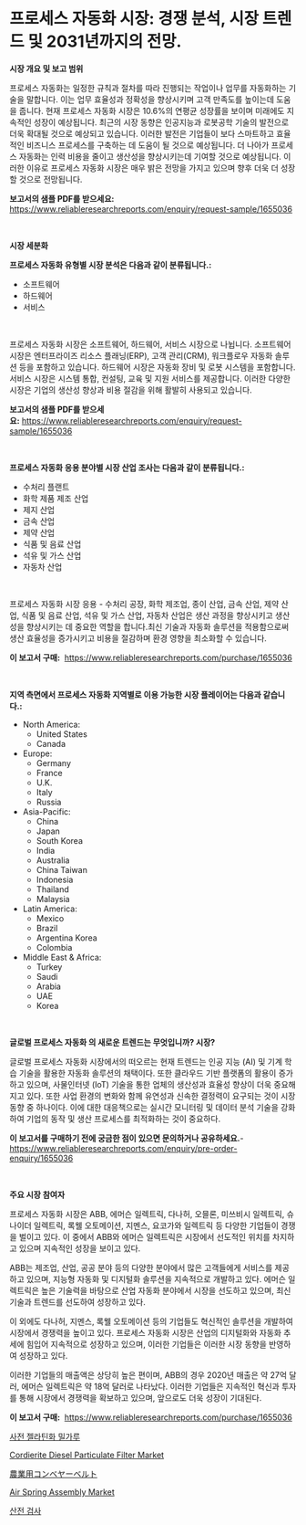 <p><h1>프로세스 자동화 시장: 경쟁 분석, 시장 트렌드 및 2031년까지의 전망.</h1></p><p><strong>시장 개요 및 보고 범위</strong></p>
<p><p>프로세스 자동화는 일정한 규칙과 절차를 따라 진행되는 작업이나 업무를 자동화하는 기술을 말합니다. 이는 업무 효율성과 정확성을 향상시키며 고객 만족도를 높이는데 도움을 줍니다. 현재 프로세스 자동화 시장은 10.6%의 연평균 성장률을 보이며 미래에도 지속적인 성장이 예상됩니다. 최근의 시장 동향은 인공지능과 로봇공학 기술의 발전으로 더욱 확대될 것으로 예상되고 있습니다. 이러한 발전은 기업들이 보다 스마트하고 효율적인 비즈니스 프로세스를 구축하는 데 도움이 될 것으로 예상됩니다. 더 나아가 프로세스 자동화는 인력 비용을 줄이고 생산성을 향상시키는데 기여할 것으로 예상됩니다. 이러한 이유로 프로세스 자동화 시장은 매우 밝은 전망을 가지고 있으며 향후 더욱 더 성장할 것으로 전망됩니다.</p></p>
<p><strong>보고서의 샘플 PDF를 받으세요:</strong> <a href="https://www.reliableresearchreports.com/enquiry/request-sample/1655036">https://www.reliableresearchreports.com/enquiry/request-sample/1655036</a></p>
<p>&nbsp;</p>
<p><strong>시장 세분화</strong></p>
<p><strong>프로세스 자동화 유형별 시장 분석은 다음과 같이 분류됩니다.:</strong></p>
<p><ul><li>소프트웨어</li><li>하드웨어</li><li>서비스</li></ul></p>
<p>&nbsp;</p>
<p><p>프로세스 자동화 시장은 소프트웨어, 하드웨어, 서비스 시장으로 나뉩니다. 소프트웨어 시장은 엔터프라이즈 리소스 플래닝(ERP), 고객 관리(CRM), 워크플로우 자동화 솔루션 등을 포함하고 있습니다. 하드웨어 시장은 자동화 장비 및 로봇 시스템을 포함합니다. 서비스 시장은 시스템 통합, 컨설팅, 교육 및 지원 서비스를 제공합니다. 이러한 다양한 시장은 기업의 생산성 향상과 비용 절감을 위해 활발히 사용되고 있습니다.</p></p>
<p><strong>보고서의 샘플 PDF를 받으세요:</strong>&nbsp;<a href="https://www.reliableresearchreports.com/enquiry/request-sample/1655036">https://www.reliableresearchreports.com/enquiry/request-sample/1655036</a></p>
<p>&nbsp;</p>
<p><strong> 프로세스 자동화 응용 분야별 시장 산업 조사는 다음과 같이 분류됩니다.:</strong></p>
<p><ul><li>수처리 플랜트</li><li>화학 제품 제조 산업</li><li>제지 산업</li><li>금속 산업</li><li>제약 산업</li><li>식품 및 음료 산업</li><li>석유 및 가스 산업</li><li>자동차 산업</li></ul></p>
<p>&nbsp;</p>
<p><p>프로세스 자동화 시장 응용 - 수처리 공장, 화학 제조업, 종이 산업, 금속 산업, 제약 산업, 식품 및 음료 산업, 석유 및 가스 산업, 자동차 산업은 생산 과정을 향상시키고 생산성을 향상시키는 데 중요한 역할을 합니다.최신 기술과 자동화 솔루션을 적용함으로써 생산 효율성을 증가시키고 비용을 절감하며 환경 영향을 최소화할 수 있습니다.</p></p>
<p><strong>이 보고서 구매:</strong>&nbsp; <a href="https://www.reliableresearchreports.com/purchase/1655036">https://www.reliableresearchreports.com/purchase/1655036</a></p>
<p>&nbsp;</p>
<p><strong>지역 측면에서 프로세스 자동화 지역별로 이용 가능한 시장 플레이어는 다음과 같습니다.:</strong></p>
<p><ul>
    <li>
        North America:
        <ul>
            <li>United States</li>
            <li>Canada</li>
        </ul>
    </li>
    <li>
        Europe:
        <ul>
            <li>Germany</li>
            <li>France</li>
            <li>U.K.</li>
            <li>Italy</li>
            <li>Russia</li>
        </ul>
    </li>
    <li>
        Asia-Pacific:
        <ul>
            <li>China</li>
            <li>Japan</li>
            <li>South Korea</li>
            <li>India</li>
            <li>Australia</li>
            <li>China Taiwan</li>
            <li>Indonesia</li>
            <li>Thailand</li>
            <li>Malaysia</li>
        </ul>
    </li>
    <li>
        Latin America:
        <ul>
            <li>Mexico</li>
            <li>Brazil</li>
            <li>Argentina Korea</li>
            <li>Colombia</li>
        </ul>
    </li>
    <li>
        Middle East & Africa:
        <ul>
            <li>Turkey</li>
            <li>Saudi</li>
            <li>Arabia</li>
            <li>UAE</li>
            <li>Korea</li>
        </ul>
    </li>
    </ul></p>
<p>&nbsp;</p>
<p><strong>글로벌 프로세스 자동화 의 새로운 트렌드는 무엇입니까? 시장?</strong></p>
<p><p>글로벌 프로세스 자동화 시장에서의 떠오르는 현재 트렌드는 인공 지능 (AI) 및 기계 학습 기술을 활용한 자동화 솔루션의 채택이다. 또한 클라우드 기반 플랫폼의 활용이 증가하고 있으며, 사물인터넷 (IoT) 기술을 통한 업체의 생산성과 효율성 향상이 더욱 중요해지고 있다. 또한 사업 환경의 변화와 함께 유연성과 신속한 결정력이 요구되는 것이 시장 동향 중 하나이다. 이에 대한 대응책으로는 실시간 모니터링 및 데이터 분석 기술을 강화하여 기업의 동작 및 생산 프로세스를 최적화하는 것이 중요하다.</p></p>
<p><strong>이 보고서를 구매하기 전에 궁금한 점이 있으면 문의하거나 공유하세요.</strong>- <a href="https://www.reliableresearchreports.com/enquiry/pre-order-enquiry/1655036">https://www.reliableresearchreports.com/enquiry/pre-order-enquiry/1655036</a></p>
<p>&nbsp;</p>
<p><strong>주요 시장 참여자</strong></p>
<p><p>프로세스 자동화 시장은 ABB, 에머슨 일렉트릭, 다나허, 오믈론, 미쓰비시 일렉트릭, 슈나이더 일렉트릭, 록웰 오토메이션, 지멘스, 요코가와 일렉트릭 등 다양한 기업들이 경쟁을 벌이고 있다. 이 중에서 ABB와 에머슨 일렉트릭은 시장에서 선도적인 위치를 차지하고 있으며 지속적인 성장을 보이고 있다. </p><p>ABB는 제조업, 산업, 공공 분야 등의 다양한 분야에서 많은 고객들에게 서비스를 제공하고 있으며, 지능형 자동화 및 디지털화 솔루션을 지속적으로 개발하고 있다. 에머슨 일렉트릭은 높은 기술력을 바탕으로 산업 자동화 분야에서 시장을 선도하고 있으며, 최신 기술과 트렌드를 선도하여 성장하고 있다. </p><p>이 외에도 다나허, 지멘스, 록웰 오토메이션 등의 기업들도 혁신적인 솔루션을 개발하여 시장에서 경쟁력을 높이고 있다. 프로세스 자동화 시장은 산업의 디지털화와 자동화 추세에 힘입어 지속적으로 성장하고 있으며, 이러한 기업들은 이러한 시장 동향을 반영하여 성장하고 있다. </p><p>이러한 기업들의 매출액은 상당히 높은 편이며, ABB의 경우 2020년 매출은 약 27억 달러, 에머슨 일렉트릭은 약 18억 달러로 나타났다. 이러한 기업들은 지속적인 혁신과 투자를 통해 시장에서 경쟁력을 확보하고 있으며, 앞으로도 더욱 성장이 기대된다.</p></p>
<p><strong>이 보고서 구매:</strong>&nbsp;&nbsp;<a href="https://www.reliableresearchreports.com/purchase/1655036">https://www.reliableresearchreports.com/purchase/1655036</a></p>
<p><p><a href="https://github.com/oajzkywllm460/Market-Research-Report-List-1/blob/main/714290012995.md">사전 젤라틴화 밀가루</a></p><p><a href="https://issuu.com/reportprime-2/docs/cordierite-diesel-particulate-filter-market-size-2">Cordierite Diesel Particulate Filter Market</a></p><p><a href="https://github.com/cbigkbh02719/Market-Research-Report-List-1/blob/main/999982113977.md">農業用コンベヤーベルト</a></p><p><a href="https://issuu.com/reportprime-2/docs/air-spring-assembly-market-size-2030.pptx">Air Spring Assembly Market</a></p><p><a href="https://github.com/vsr06p4p49/Market-Research-Report-List-1/blob/main/479191312996.md">산전 검사</a></p></p>
